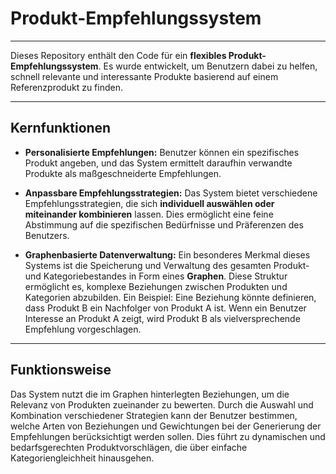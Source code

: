 # Produkt-Empfehlungssystem

---

Dieses Repository enthält den Code für ein **flexibles Produkt-Empfehlungssystem**. Es wurde entwickelt, um Benutzern dabei zu helfen, schnell relevante und interessante Produkte basierend auf einem Referenzprodukt zu finden.

---

## Kernfunktionen

* **Personalisierte Empfehlungen:** Benutzer können ein spezifisches Produkt angeben, und das System ermittelt daraufhin verwandte Produkte als maßgeschneiderte Empfehlungen.

* **Anpassbare Empfehlungsstrategien:** Das System bietet verschiedene Empfehlungsstrategien, die sich **individuell auswählen oder miteinander kombinieren** lassen. Dies ermöglicht eine feine Abstimmung auf die spezifischen Bedürfnisse und Präferenzen des Benutzers.

* **Graphenbasierte Datenverwaltung:** Ein besonderes Merkmal dieses Systems ist die Speicherung und Verwaltung des gesamten Produkt- und Kategoriebestandes in Form eines **Graphen**. Diese Struktur ermöglicht es, komplexe Beziehungen zwischen Produkten und Kategorien abzubilden. Ein Beispiel: Eine Beziehung könnte definieren, dass Produkt B ein Nachfolger von Produkt A ist. Wenn ein Benutzer Interesse an Produkt A zeigt, wird Produkt B als vielversprechende Empfehlung vorgeschlagen.

---

## Funktionsweise

Das System nutzt die im Graphen hinterlegten Beziehungen, um die Relevanz von Produkten zueinander zu bewerten. Durch die Auswahl und Kombination verschiedener Strategien kann der Benutzer bestimmen, welche Arten von Beziehungen und Gewichtungen bei der Generierung der Empfehlungen berücksichtigt werden sollen. Dies führt zu dynamischen und bedarfsgerechten Produktvorschlägen, die über einfache Kategoriengleichheit hinausgehen.
